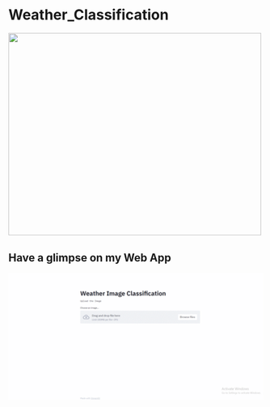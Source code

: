 # Weather_Classification

<img src="https://github.com/vishvpatel-97/Weather_Classification/images/Weather.png" width=500, height=400>

## Have a glimpse on my Web App

![Alt text](https://github.com/vishvpatel-97/Weather_Classification/blob/main/images/Weather_Classification.gif)
